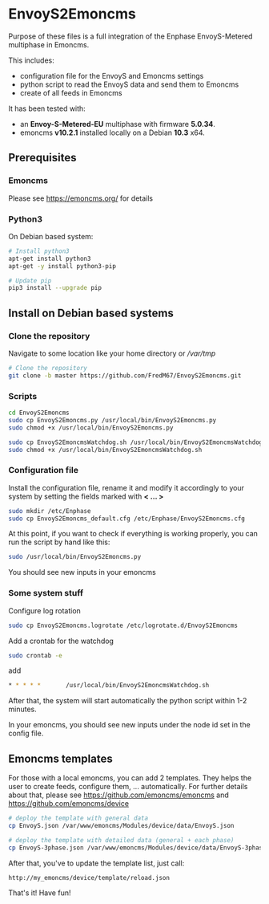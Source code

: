 # EnvoyS2Emoncms

Purpose of these files is a full integration of the Enphase EnvoyS-Metered multiphase in Emoncms.

This includes:
- configuration file for the EnvoyS and Emoncms settings
- python script to read the EnvoyS data and send them to Emoncms
- create of all feeds in Emoncms

It has been tested with:
- an **Envoy-S-Metered-EU** multiphase with firmware **5.0.34**.
- emoncms **v10.2.1** installed locally on a Debian **10.3** x64.

## Prerequisites

### Emoncms
Please see https://emoncms.org/ for details

### Python3
On Debian based system:
```sh
# Install python3
apt-get install python3
apt-get -y install python3-pip

# Update pip
pip3 install --upgrade pip
```

## Install on Debian based systems

### Clone the repository ###
Navigate to some location like your home directory or */var/tmp*
```sh
# Clone the repository
git clone -b master https://github.com/FredM67/EnvoyS2Emoncms.git
```
### Scripts ###
```sh
cd EnvoyS2Emoncms
sudo cp EnvoyS2Emoncms.py /usr/local/bin/EnvoyS2Emoncms.py
sudo chmod +x /usr/local/bin/EnvoyS2Emoncms.py

sudo cp EnvoyS2EmoncmsWatchdog.sh /usr/local/bin/EnvoyS2EmoncmsWatchdog.sh
sudo chmod +x /usr/local/bin/EnvoyS2EmoncmsWatchdog.sh
```

### Configuration file ###
Install the configuration file, rename it and modify it accordingly to your system by setting the fields marked with **< ... >**
```sh
sudo mkdir /etc/Enphase
sudo cp EnvoyS2Emoncms_default.cfg /etc/Enphase/EnvoyS2Emoncms.cfg
```

At this point, if you want to check if everything is working properly, you can run the script by hand like this:
```sh
sudo /usr/local/bin/EnvoyS2Emoncms.py
```
You should see new inputs in your emoncms

### Some system stuff ###
Configure log rotation
```sh
sudo cp EnvoyS2Emoncms.logrotate /etc/logrotate.d/EnvoyS2Emoncms
```

Add a crontab for the watchdog
```sh
sudo crontab -e
```
add
```sh
* * * * *       /usr/local/bin/EnvoyS2EmoncmsWatchdog.sh
```

After that, the system will start automatically the python script within 1-2 minutes.

In your emoncms, you should see new inputs under the node id set in the config file.

## Emoncms templates ##
For those with a local emoncms, you can add 2 templates. They helps the user to create feeds, configure them, ... automatically.
For further details about that, please see https://github.com/emoncms/emoncms and https://github.com/emoncms/device
```sh
# deploy the template with general data
cp EnvoyS.json /var/www/emoncms/Modules/device/data/EnvoyS.json

# deploy the template with detailed data (general + each phase)
cp EnvoyS-3phase.json /var/www/emoncms/Modules/device/data/EnvoyS-3phase.json
```
After that, you've to update the template list, just call:
```
http://my_emoncms/device/template/reload.json
```
That's it!
Have fun!